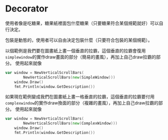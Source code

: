 # Decorator
使用者像是吃糖果，糖果紙裡面包什麼糖果（只要糖果符合某個規範就好）可以自行決定。

包裝是動態的，使用者可以自由決定包裝什麼（只要符合包裝的某個規範）。

以個範例是我們要在圖畫紙上畫一個垂直的拉霸，這個垂直的拉霸會復用`simplewindow`的實作draw畫面的部分（簡易的畫風），再加上自己draw拉霸的部分。
使用起來就像
```go
var window = NewVerticalScrollBars(
		NewVerticalScrollBars(new(SimpleWindow)))
    window.Draw()
	fmt.Println(window.GetDescription())
```

如果現在範例變成我們在圖畫紙上畫一格垂直的拉霸，這個垂直的拉霸要付用`complexwindow`的實作draw換面的部分（複雜的畫風），再加上自己draw拉霸的部分。
使用起來就像
```go
var window = NewVerticalScrollBars(
		NewVerticalScrollBars(new(ComplexWindow)))
    window.Draw()
	fmt.Println(window.GetDescription())
```